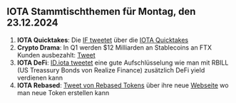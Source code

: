 ## IOTA Stammtischthemen für Montag, den 23.12.2024

1. **IOTA Quicktakes**: Die [IF tweetet](https://x.com/iota/status/1868597020207755336) über die [IOTA Quicktakes]()
2. **Crypto Drama**: In Q1 werden $12 Milliarden an Stablecoins an FTX Kunden ausbezahlt: [Tweet](https://x.com/Ashcryptoreal/status/1868723513668124761)
3. **IOTA DeFi**: [ID.iota tweetet](https://x.com/id_iota/status/1868780642047004718) eine gute Aufschlüsselung wie man mit RBILL (US Treassury Bonds von Realize Finance) zusätzlich DeFi yield verdienen kann
4. **IOTA Rebased**: [Tweet von Rebased Tokens](https://x.com/rebased_tokens/status/1868767487342657791) über ihre neue [Webseite](http://rebased-tokens.xyz/) wo man neue Token erstellen kann
